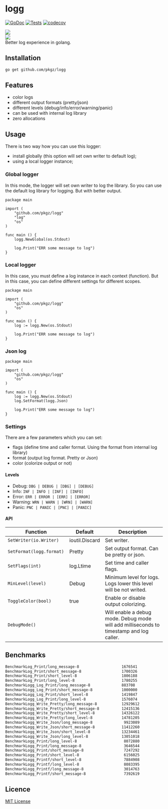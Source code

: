 # logg
[![GoDoc](http://img.shields.io/badge/godoc-reference-blue.svg)](http://godoc.org/github.com/pkgz/logg)
[![Tests](https://img.shields.io/github/workflow/status/pkgz/logg/Code)](https://github.com/pkgz/logg/actions)
[![codecov](https://img.shields.io/codecov/c/gh/pkgz/logg)](https://codecov.io/gh/pkgz/logg)


![](https://serhiy.s3.eu-central-1.amazonaws.com/Github_repo/logg/v3_pretty.png)  
![](https://serhiy.s3.eu-central-1.amazonaws.com/Github_repo/logg/v3_json.png)  
Better log experience in golang.

## Installation
```bash
go get github.com/pkgz/logg
```

## Features
- color logs
- different output formats (pretty/json)
- different levels (debug/info/error/warning/panic)
- can be used with internal log library
- zero allocations

## Usage
There is two way how you can use this logger:

- install globally (this option will set own writer to default log);
- using a local logger instance;

### Global logger
In this mode, the logger will set own writer to log the library. So you can use the default log library for logging. But with better output.

```golang
package main

import (
    "github.com/pkgz/logg"
    "log"
    "os"
)

func main () {
    logg.NewGlobal(os.Stdout)

    log.Print("ERR some message to log")
}
```

### Local logger
In this case, you must define a log instance in each context (function). But in this case, you can define different settings for different scopes.

```golang
package main

import (
    "github.com/pkgz/logg"
    "os"
)

func main () {
    log := logg.New(os.Stdout)

    log.Print("ERR some message to log")
}
```


### Json log
```golang
package main

import (
    "github.com/pkgz/logg"
    "os"
)

func main () {
    log := logg.New(os.Stdout)
    log.SetFormat(logg.Json)

    log.Print("ERR some message to log")
}
```

### Settings
There are a few parameters which you can set:

- flags (define time and caller format. Using the format from internal log library)
- format (output log format. Pretty or Json)
- color (colorize output or not)

#### Levels
- Debug: `DBG | DEBUG | [DBG] | [DEBUG]`
- Info: `INF | INFO | [INF] | [INFO]`
- Error: `ERR | ERROR | [ERR] | [ERROR]`
- Warning: `WRN | WARN | [WRN] | [WARN]`
- Panic: `PNC | PANIC | [PNC] | [PANIC]`

#### API
| Function | Default | Description |
| --- | --- | --- |
| `SetWriter(io.Writer) ` | ioutil.Discard | Set writer. |
| `SetFormat(logg.format) ` | Pretty | Set output format. Can be pretty or json. |
| `SetFlags(int) ` | log.Ltime | Set time and caller flags. |
| `MinLevel(level) ` | Debug | Minimum level for logs. Logs lower this level will be not writed. |
| `ToggleColor(bool) ` | true | Enable or disable output colorizing. |
| `DebugMode() ` | | Will enable a debug mode. Debug mode will add milliseconds to timestamp and log caller. |

## Benchmarks

```sh
BenchmarkLog_Print/long_message-8         	        1676541	            908 ns/op	     592 B/op	       2 allocs/op
BenchmarkLog_Print/short_message-8        	        1700326	            690 ns/op	      80 B/op	       2 allocs/op
BenchmarkLog_Print/short_level-8          	        1806188	            710 ns/op	      80 B/op	       2 allocs/op
BenchmarkLog_Print/long_level-8           	        1780255	            781 ns/op	      80 B/op	       2 allocs/op
BenchmarkLogg_Log_Print/long_message-8    	        883708	            1250 ns/op	     593 B/op	       2 allocs/op
BenchmarkLogg_Log_Print/short_message-8   	        1000000	            1034 ns/op	      80 B/op	       2 allocs/op
BenchmarkLogg_Log_Print/short_level-8     	        1419847	            926 ns/op	      80 B/op	       2 allocs/op
BenchmarkLogg_Log_Print/long_level-8      	        1576074	            701 ns/op	      80 B/op	       2 allocs/op
BenchmarkLogg_Write_Pretty/long_message-8 	        12929612	        102 ns/op	       0 B/op	       0 allocs/op
BenchmarkLogg_Write_Pretty/short_message-8         	12415136	        93.3 ns/op	       0 B/op	       0 allocs/op
BenchmarkLogg_Write_Pretty/short_level-8           	14326122	        79.1 ns/op	       0 B/op	       0 allocs/op
BenchmarkLogg_Write_Pretty/long_level-8            	14781205	        82.9 ns/op	       0 B/op	       0 allocs/op
BenchmarkLogg_Write_Json/long_message-8            	 9923089	        112 ns/op	       0 B/op	       0 allocs/op
BenchmarkLogg_Write_Json/short_message-8           	11412260	        106 ns/op	       0 B/op	       0 allocs/op
BenchmarkLogg_Write_Json/short_level-8             	13234461	        94.0 ns/op	       0 B/op	       0 allocs/op
BenchmarkLogg_Write_Json/long_level-8              	13051018	        94.8 ns/op	       0 B/op	       0 allocs/op
BenchmarkLogg_Print/long_level-8                   	 8072880	        166 ns/op	     144 B/op	       3 allocs/op
BenchmarkLogg_Print/long_message-8                 	 3646544	        329 ns/op	    1170 B/op	       3 allocs/op
BenchmarkLogg_Print/short_message-8                	 7247292	        174 ns/op	     144 B/op	       3 allocs/op
BenchmarkLogg_Print/short_level-8                  	 6156025	        179 ns/op	     144 B/op	       3 allocs/op
BenchmarkLogg_Printf/short_level-8                 	 7884908	        153 ns/op	     128 B/op	       2 allocs/op
BenchmarkLogg_Printf/long_level-8                  	 8083395	        151 ns/op	     128 B/op	       2 allocs/op
BenchmarkLogg_Printf/long_message-8                	 3014763	        409 ns/op	    1154 B/op	       2 allocs/op
BenchmarkLogg_Printf/short_message-8               	 7392619	        167 ns/op	     128 B/op	       2 allocs/op
```


## Licence
[MIT License](https://github.com/pkgz/logg/blob/master/LICENSE)
